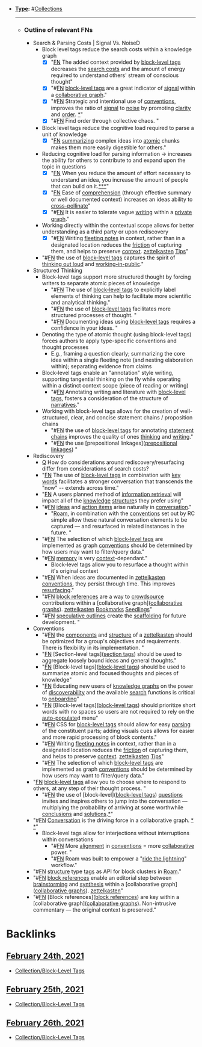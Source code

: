 - **[Type](<../Type.md>):** #[Collections](<../Collections.md>)
    - ---
    - ### Outline of relevant FNs
        - Search & Parsing Costs | Signal Vs. NoiseD
            - Block level tags reduce the search costs within a knowledge graph
                - [x] "[FN](<../FN.md>) The added context provided by [block-level tags](<../block-level tags.md>) decreases the [search costs](<../search costs.md>) and the amount of energy required to understand others' stream of conscious thought"
                - [x] "#[FN](<../FN.md>) [block-level tags](<../block-level tags.md>) are a great indicator of [signal](<../signal.md>) within a [collaborative graph](<../collaborative graph.md>)."
                - [x] "#[FN](<../FN.md>) Strategic and intentional use of [conventions](<../conventions.md>), improves the ratio of [signal](<../signal.md>) to [noise](<../noise.md>) by promoting [clarity](<../clarity.md>) and [order](<../order.md>). [*](((io7qOh0kA)))" 
                - [x] "#[FN](<../FN.md>) Find order through collective chaos. "
            - Block level tags reduce the cognitive load required to parse a unit of knowledge
                - [x] "[FN](<../FN.md>) [summarizing](<../summarizing.md>) complex ideas into [atomic]([atomic](<../atomic.md>)) chunks makes them more easily digestible for others."
            - Reducing cognitive load for parsing information → increases the ability for others to contribute to and expand upon the topic in questions
                - [x] "[FN](<../FN.md>) When you reduce the amount of effort necessary to understand an idea, you increase the amount of people that can build on it.[*](((dBkUYuwoz)))[*]([zettelkasten](<../zettelkasten.md>))[*]([collaboration](<../collaboration.md>))"
                - [x] "[FN](<../FN.md>) Ease of [comprehension](<../comprehension.md>) (through effective summary or well documented context) increases an ideas ability to [cross-pollinate]([cross-pollination](<../cross-pollination.md>))"
                - [x] "#[FN](<../FN.md>) It is easier to tolerate vague [writing](<../writing.md>) within a [private graph](<../private graph.md>)."
            - Working directly within the contextual scope allows for better understanding as a third party or upon rediscovery
                - [x] "#[FN](<../FN.md>) Writing [fleeting notes](<../fleeting notes.md>) in context, rather than in a designated location reduces the [friction](<../friction.md>) of capturing them, and helps to preserve [context](<../context.md>). [zettelkasten](<../zettelkasten.md>) [Tips](<../Tips.md>)"
            - "#[FN](<../FN.md>) the use of [block-level tags](<../block-level tags.md>) captures the spirit of [thinking out loud](<../thinking out loud.md>) and [working-in-public](<../working-in-public.md>)."
        - Structured Thinking
            - Block-level tags support more structured thought by forcing writers to separate atomic pieces of knowledge
                - "#[FN](<../FN.md>) The use of [block-level tags](<../block-level tags.md>) to explicitly label elements of thinking can help to facilitate more scientific and analytical thinking."
                - "#[FN](<../FN.md>) the use of [block-level tags](<../block-level tags.md>) facilitates more structured processes of thought. "
                - "#[FN](<../FN.md>) Documenting ideas using [block-level tags](<../block-level tags.md>) requires a confidence in your ideas. "
            - Denoting the type of atomic thought (using block-level tags) forces authors to  apply type-specific conventions and thought processes
                - E.g., framing a question clearly; summarizing the core idea within a single fleeting note (and nesting elaboration within); separating evidence from claims
            - Block-level tags enable an "annotation" style writing, supporting tangential thinking on the fly while operating within a distinct context scope (piece of reading or writing)
                - "#[FN](<../FN.md>) Annotating writing and literature with [block-level tags](<../block-level tags.md>), fosters a consideration of the structure of [narratives](<../narratives.md>)."
            - Working with block-level tags allows for the creation of well-structured, clear, and concise statement chains / proposition chains 
                - "#[FN](<../FN.md>) the use of [block-level tags](<../block-level tags.md>) for annotating [statement chains](<../statement chains.md>) improves the quality of ones [thinking](<../thinking.md>) and [writing](<../writing.md>)."
                - "#[FN](<../FN.md>) the use [prepositional linkages]([prepositional linkages](<../prepositional linkages.md>)) "
        - Rediscovery
            - [Q](<../Q.md>) How do considerations around rediscovery/resurfacing differ from considerations of search costs?
            - "[FN](<../FN.md>) The use of [block-level tags](<../block-level tags.md>) in combination with [key words](<../key words.md>) facilitates a stronger conversation that transcends the "now" -- extends across time."
            - "[FN](<../FN.md>) A users planned method of [information retrieval](<../information retrieval.md>) will impact all of the [knowledge](<../knowledge.md>) [structure](<../structure.md>)s they prefer using"
            - "#[FN](<../FN.md>) [ideas](<../ideas.md>) and [action items](<../action items.md>) arise naturally in [conversation](<../conversation.md>)."
                - "[Roam](<../Roam.md>), in combination with the [conventions](<../conventions.md>) set out by RC simple allow these natural conversation elements to be captured — and resurfaced in related instances in the future. "
            - "#[FN](<../FN.md>) The selection of which [block-level tags](<../block-level tags.md>) are implemented as graph [conventions](<../conventions.md>) should be determined by how users may want to filter/query data."
            - "#[FN](<../FN.md>) [memory](<../memory.md>) is very [context](<../context.md>)-dependant."
                - Block-level tags allow you to resurface a thought within it's original context
            - "#[FN](<../FN.md>) When ideas are documented in [zettelkasten](<../zettelkasten.md>) [conventions](<../conventions.md>), they persist through time. This improves [resurfacing](<../resurfacing.md>)."
            - "#[FN](<../FN.md>) [block references](<../block references.md>) are a way to [crowdsource]([crowdsourcing](<../crowdsourcing.md>)) contributions within a [collaborative graph]([collaborative graphs](<../collaborative graphs.md>)). [zettelkasten](<../zettelkasten.md>) [Bookmarks](<../Bookmarks.md>) [Seedlings](<../Seedlings.md>)"
            - "#[FN](<../FN.md>) [speculative outlines](<../speculative outlines.md>) create the [scaffolding](<../scaffolding.md>) for future development.  "
        - Conventions
            - "#[FN](<../FN.md>) the [components](<../components.md>) and [structure](<../structure.md>) of a [zettelkasten](<../zettelkasten.md>) should be optimized for a group's objectives and requirements. There is flexibility in its implementation. "
            - "[FN](<../FN.md>) [Section-level tags]([section tags](<../section tags.md>)) should be used to aggregate loosely bound ideas and general thoughts."
            - "[FN](<../FN.md>) [Block-level tags]([block-level tags](<../block-level tags.md>)) should be used to summarize atomic and focused thoughts and pieces of knowledge"
            - "[FN](<../FN.md>) Educating new users of [knowledge graphs](<../knowledge graphs.md>) on the power of [discoverability](<../discoverability.md>) and the available [search](<../search.md>) functions is critical to [onboarding](<../onboarding.md>)"
            - "[FN](<../FN.md>) [Block-level tags]([block-level tags](<../block-level tags.md>)) should prioritize short words with no spaces so users are not required to rely on the [auto-populate](<../auto-populate.md>)d menu"
            - "#[FN](<../FN.md>) CSS for [block-level tags](<../block-level tags.md>) should allow for easy [parsing](<../parsing.md>) of the constituent parts; adding visuals cues allows for easier and more rapid processing of block contents."
            - "#[FN](<../FN.md>) Writing [fleeting notes](<../fleeting notes.md>) in context, rather than in a designated location reduces the [friction](<../friction.md>) of capturing them, and helps to preserve [context](<../context.md>). [zettelkasten](<../zettelkasten.md>) [Tips](<../Tips.md>)"
            - "#[FN](<../FN.md>) The selection of which [block-level tags](<../block-level tags.md>) are implemented as graph [conventions](<../conventions.md>) should be determined by how users may want to filter/query data."
        - "[FN](<../FN.md>) [block-level tags](<../block-level tags.md>) allow you to choose where to respond to others, at any step of their thought process. "
            - "#[FN](<../FN.md>) the use of [block-level]([block-level tags](<../block-level tags.md>)) [questions](<../questions.md>) invites and inspires others to jump into the conversation — multiplying the probability of arriving at some worthwhile [conclusions](<../conclusions.md>) and [solutions](<../solutions.md>).[*]([collaboration](<../collaboration.md>))"
        - "#[FN](<../FN.md>) [Conversation]([conversation](<../conversation.md>)) is the driving force in a collaborative graph. [*](((vpjnwXgpo))) [*]([Seedlings](<../Seedlings.md>))"
            - Block-level tags allow for interjections without interruptions within conversations 
                - "#[FN](<../FN.md>) More [alignment](<../alignment.md>) in [conventions](<../conventions.md>) = more [collaborative]([collaboration](<../collaboration.md>)) power. "
                - "#[FN](<../FN.md>) Roam was built to empower a "[ride the lightning](<../ride the lightning.md>)" workflow."
        - "#[FN](<../FN.md>) [structure](<../structure.md>) type [tags](<../tags.md>) as API for block clusters in [Roam](<../Roam.md>)."
        - "#[FN](<../FN.md>) [block references](<../block references.md>) enable an editorial step between [brainstorming](<../brainstorming.md>) and [synthesis](<../synthesis.md>) within a [collaborative graph]([collaborative graphs](<../collaborative graphs.md>)). [zettelkasten](<../zettelkasten.md>)"
        - "#[FN](<../FN.md>) [Block references]([block references](<../block references.md>)) are key within a [collaborative graph]([collaborative graphs](<../collaborative graphs.md>)). Non-intrusive commentary — the original context is preserved."

# Backlinks
## [February 24th, 2021](<February 24th, 2021.md>)
- [Collection/Block-Level Tags](<../Collection/Block-Level Tags.md>)

## [February 25th, 2021](<February 25th, 2021.md>)
- [Collection/Block-Level Tags](<../Collection/Block-Level Tags.md>)

## [February 26th, 2021](<February 26th, 2021.md>)
- [Collection/Block-Level Tags](<../Collection/Block-Level Tags.md>)


